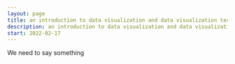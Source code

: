 ```yaml
---
layout: page
title: an introduction to data visualization and data visualization technology (spring 2022)
description: an introduction to data visualization and data visualization technology (spring 2022)
start: 2022-02-17
---
```

We need to say something
